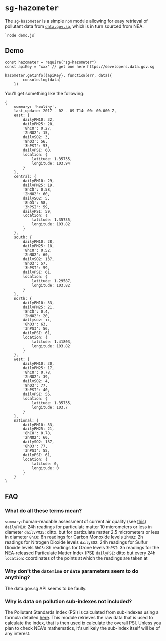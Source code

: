 # `sg-hazometer`

The `sg-hazometer` is a simple `npm` module allowing for easy retrieval of pollutant data from [`data.gov.sg`](https://data.gov.sg), which is in turn sourced from NEA.

	`node demo.js`

## Demo

    const hazometer = require("sg-hazometer")
    const apiKey = "xxx" // get one here https://developers.data.gov.sg
    
    hazometer.getInfo({apiKey}, function(err, data){
			console.log(data)
		})
		
You'll get something like the following:

```
{
    summary: 'healthy',
    last_update: 2017 - 02 - 09 T14: 00: 00.000 Z,
    east: {
        dailyPM10: 32,
        dailyPM25: 20,
        '8hCO': 0.27,
        '2hNO2': 15,
        dailySO2: 3,
        '8hO3': 56,
        '3hPSI': 53,
        dailyPSI: 60,
        location: {
            latitude: 1.35735,
            longitude: 103.94
        }
    },
    central: {
        dailyPM10: 29,
        dailyPM25: 19,
        '8hCO': 0.58,
        '2hNO2': 60,
        dailySO2: 5,
        '8hO3': 58,
        '3hPSI': 59,
        dailyPSI: 59,
        location: {
            latitude: 1.35735,
            longitude: 103.82
        }
    },
    south: {
        dailyPM10: 28,
        dailyPM25: 18,
        '8hCO': 0.52,
        '2hNO2': 60,
        dailySO2: 137,
        '8hO3': 57,
        '3hPSI': 59,
        dailyPSI: 61,
        location: {
            latitude: 1.29587,
            longitude: 103.82
        }
    },
    north: {
        dailyPM10: 33,
        dailyPM25: 21,
        '8hCO': 0.4,
        '2hNO2': 20,
        dailySO2: 11,
        '8hO3': 63,
        '3hPSI': 56,
        dailyPSI: 61,
        location: {
            latitude: 1.41803,
            longitude: 103.82
        }
    },
    west: {
        dailyPM10: 30,
        dailyPM25: 17,
        '8hCO': 0.78,
        '2hNO2': 39,
        dailySO2: 4,
        '8hO3': 77,
        '3hPSI': 40,
        dailyPSI: 56,
        location: {
            latitude: 1.35735,
            longitude: 103.7
        }
    },
    national: {
        dailyPM10: 33,
        dailyPM25: 21,
        '8hCO': 0.78,
        '2hNO2': 60,
        dailySO2: 137,
        '8hO3': 77,
        '3hPSI': 55,
        dailyPSI: 61,
        location: {
            latitude: 0,
            longitude: 0
        }
    }
}
```


## FAQ

### What do all these terms mean?

`summary`: human-readable assessment of current air quality (see [this](http://www.haze.gov.sg/images/default-source/default-album/psi-poster.jpg))
`dailyPM10`: 24h readings for particulate matter 10 micrometers or less in diameter
`dailyPM25`: ditto, but for particulate matter 2.5 micrometers or less in diameter
`8hCO`: 8h readings for Carbon Monoxide levels
`2hNO2`: 2h readings for Nitrogen Dioxide levels
`dailySO2`: 24h readings for Sulfur Dioxide levels
`8hO3`: 8h readings for Ozone levels
`3hPSI`: 3h readings for the NEA-released Particulate Matter Index (PSI)
`dailyPSI`: ditto but every 24h
`location`: coordinates of the points at which the readings are taken at

### Why don't the `dateTime` or `date` parameters seem to do anything?

The data.gov.sg API seems to be faulty.

### Why is data on pollution sub-indexes not included?

The Pollutant Standards Index (PSI) is calculated from sub-indexes using a formula detailed [here](http://www.haze.gov.sg/docs/default-source/faq/computation-of-the-pollutant-standards-index-(psi).pdf). This module retrieves the raw data that is used to calculate the index, that is then used to calculate the overall PSI. Unless you plan to check NEA's mathematics, it's unlikely the sub-index itself will be of any interest.